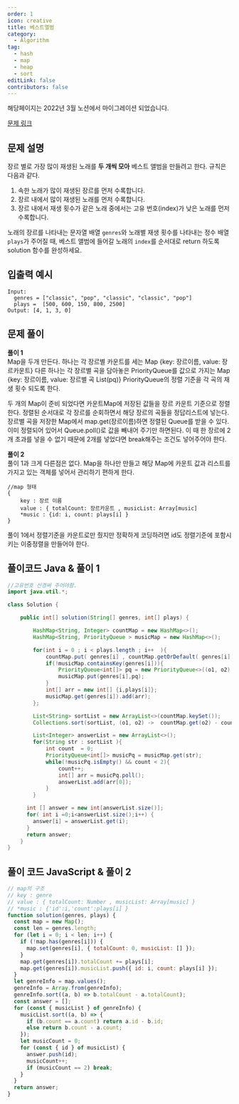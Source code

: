 ```yaml
---
order: 1
icon: creative
title: 베스트앨범
category:
  - Algorithm
tag:
  - hash
  - map
  - heap
  - sort
editLink: false
contributors: false
---
```


해당페이지는 2022년 3월 노션에서 마이그레이션 되었습니다.

[문제 링크](https://programmers.co.kr/learn/courses/30/lessons/42579)

## 문제 설명

장르 별로 가장 많이 재생된 노래를 **두 개씩 모아** 베스트 앨범을 만들려고 한다. 규칙은 다음과 같다.

1. 속한 노래가 많이 재생된 장르를 먼저 수록합니다.
2. 장르 내에서 많이 재생된 노래를 먼저 수록합니다.
3. 장르 내에서 재생 횟수가 같은 노래 중에서는 고유 번호(index)가 낮은 노래를 먼저 수록합니다.

노래의 장르를 나타내는 문자열 배열 `genres`와 노래별 재생 횟수를 나타내는 정수 배열 `plays`가 주어질 때, 베스트 앨범에 들어갈 노래의 `index`를 순서대로 return 하도록 solution 함수를 완성하세요.

## 입출력 예시

```
Input:
  genres = ["classic", "pop", "classic", "classic", "pop"]
  plays =  [500, 600, 150, 800, 2500]
Output: [4, 1, 3, 0]
```

## 문제 풀이

**풀이 1**  
Map을 두개 만든다. 하나는 각 장르별 카운트를 세는 Map {key: 장르이름, value: 장르카운트}
다른 하나는 각 장르별 곡을 담아놓은 PriorityQueue를 값으로 가지는 Map {key: 장르이름, value: 장르별 곡 List(pq)} PriorityQueue의 정렬 기준을 각 곡의 재생 횟수 되도록 한다.

두 개의 Map이 준비 되었다면 카운트Map에 저장된 값들을 장르 카운트 기준으로 정렬 한다. 정렬된 순서대로 각 장르를 순회하면서 해당 장르의 곡들을 정답리스트에 넣는다. 장르별 곡을 저장한 Map에서 map.get(장르이름)하면 정렬된 Queue를 받을 수 있다. 이미 정렬되어 있어서 Queue.poll()로 값을 빼내어 주기만 하면된다. 이 때 한 장르에 2개 초과를 넣을 수 없기 때문에 2개를 넣었다면 break해주는 조건도 넣어주어야 한다.

**풀이 2**  
풀이 1과 크게 다른점은 없다. Map을 하나만 만들고 해당 Map에 카운트 값과 리스트를 가지고 있는 객체를 넣어서 관리하기 편하게 한다.

```
//map 형태
{
    key : 장르 이름
    value : { totalCount: 장르카운트 , musicList: Array[music]
    *music : {id: i, count: plays[i] }
}
```

풀이 1에서 정렬기준을 카운트로만 줬지만 정확하게 코딩하려면 id도 정렬기준에 포함시키는 이중정렬을 만들어야 한다.

## 풀이코드 Java & 풀이 1

```java
//고유번호 신경써 주어야함.
import java.util.*;

class Solution {

    public int[] solution(String[] genres, int[] plays) {

        HashMap<String, Integer> countMap = new HashMap<>();
        HashMap<String, PriorityQueue > musicMap = new HashMap<>();

        for(int i = 0 ; i < plays.length ; i++  ){
            countMap.put( genres[i] , countMap.getOrDefault( genres[i] ,0) + plays[i] );
            if(!musicMap.containsKey(genres[i])){
                PriorityQueue<int[]> pq = new PriorityQueue<>((o1, o2) ->  o2[1] - o1[1] ); //내림차순
                musicMap.put(genres[i],pq);
            }
            int[] arr = new int[] {i,plays[i]};
            musicMap.get(genres[i]).add(arr);
        };

        List<String> sortList = new ArrayList<>(countMap.keySet());
        Collections.sort(sortList, (o1, o2) ->  countMap.get(o2) - countMap.get(o1));

        List<Integer> answerList = new ArrayList<>();
        for(String str : sortList ){
            int count  = 0;
            PriorityQueue<int[]> musicPq = musicMap.get(str);
            while(!musicPq.isEmpty() && count < 2){
                count++;
                int[] arr = musicPq.poll();
                answerList.add(arr[0]);
            }
        }

      int [] answer = new int[answerList.size()];
      for( int i =0;i<answerList.size();i++) {
        answer[i] = answerList.get(i);
      }
      return answer;
    }
}
```

## 풀이 코드 JavaScript & 풀이 2

```js
// map의 구조
// key : genre
// value : { totalCount: Number , musicList: Array[music] }
// *music : {'id':i,'count':plays[i] }
function solution(genres, plays) {
  const map = new Map();
  const len = genres.length;
  for (let i = 0; i < len; i++) {
    if (!map.has(genres[i])) {
      map.set(genres[i], { totalCount: 0, musicList: [] });
    }
    map.get(genres[i]).totalCount += plays[i];
    map.get(genres[i]).musicList.push({ id: i, count: plays[i] });
  }
  let genreInfo = map.values();
  genreInfo = Array.from(genreInfo);
  genreInfo.sort((a, b) => b.totalCount - a.totalCount);
  const answer = [];
  for (const { musicList } of genreInfo) {
    musicList.sort((a, b) => {
      if (b.count == a.count) return a.id - b.id;
      else return b.count - a.count;
    });
    let musicCount = 0;
    for (const { id } of musicList) {
      answer.push(id);
      musicCount++;
      if (musicCount == 2) break;
    }
  }
  return answer;
}
```
